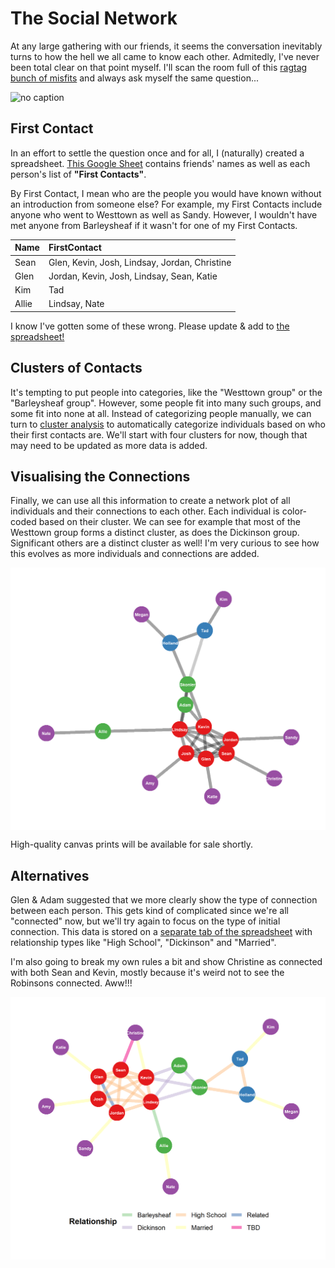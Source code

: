 The Social Network
================

At any large gathering with our friends, it seems the conversation inevitably turns to how the hell we all came to know each other. Admitedly, I've never been total clear on that point myself. I'll scan the room full of this [ragtag bunch of misfits](https://tvtropes.org/pmwiki/pmwiki.php/Main/RagtagBunchOfMisfits) and always ask myself the same question...

<img src="https://memegenerator.net/img/instances/36549336/who-are-these-people.jpg" alt="no caption" width="200" />

First Contact
-------------

In an effort to settle the question once and for all, I (naturally) created a spreadsheet. [This Google Sheet](https://docs.google.com/spreadsheets/d/1YsUYg0vrxi9oyW-0IcuE8XfAKGZb6MR7VlpmdChGI0A) contains friends' names as well as each person's list of **"First Contacts"**.

By First Contact, I mean who are the people you would have known without an introduction from someone else? For example, my First Contacts include anyone who went to Westtown as well as Sandy. However, I wouldn't have met anyone from Barleysheaf if it wasn't for one of my First Contacts.

| Name  | FirstContact                                  |
|:------|:----------------------------------------------|
| Sean  | Glen, Kevin, Josh, Lindsay, Jordan, Christine |
| Glen  | Jordan, Kevin, Josh, Lindsay, Sean, Katie     |
| Kim   | Tad                                           |
| Allie | Lindsay, Nate                                 |

I know I've gotten some of these wrong. Please update & add to [the spreadsheet!](https://docs.google.com/spreadsheets/d/1YsUYg0vrxi9oyW-0IcuE8XfAKGZb6MR7VlpmdChGI0A)

Clusters of Contacts
--------------------

It's tempting to put people into categories, like the "Westtown group" or the "Barleysheaf group". However, some people fit into many such groups, and some fit into none at all. Instead of categorizing people manually, we can turn to [cluster analysis](https://en.wikipedia.org/wiki/Cluster_analysis) to automatically categorize individuals based on who their first contacts are. We'll start with four clusters for now, though that may need to be updated as more data is added.

Visualising the Connections
---------------------------

Finally, we can use all this information to create a network plot of all individuals and their connections to each other. Each individual is color-coded based on their cluster. We can see for example that most of the Westtown group forms a distinct cluster, as does the Dickinson group. Significant others are a distinct cluster as well! I'm very curious to see how this evolves as more individuals and connections are added.

<img src="README_files/figure-markdown_github/social_network-1.png" style="display: block; margin: auto;" />

High-quality canvas prints will be available for sale shortly.

Alternatives
------------

Glen & Adam suggested that we more clearly show the type of connection between each person. This gets kind of complicated since we're all "connected" now, but we'll try again to focus on the type of initial connection. This data is stored on a [separate tab of the spreadsheet](https://docs.google.com/spreadsheets/d/1YsUYg0vrxi9oyW-0IcuE8XfAKGZb6MR7VlpmdChGI0A/edit#gid=1618818909) with relationship types like "High School", "Dickinson" and "Married".

I'm also going to break my own rules a bit and show Christine as connected with both Sean and Kevin, mostly because it's weird not to see the Robinsons connected. Aww!!!

<img src="README_files/figure-markdown_github/alternative-1.png" style="display: block; margin: auto;" />
